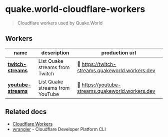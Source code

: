 # quake.world-cloudflare-workers

> Cloudflare workers used by Quake.World

## Workers

| name                                     | description                     | production url                                        |
|------------------------------------------|---------------------------------|-------------------------------------------------------|
| [**twitch-streams**](./twitch-streams)   | List Quake streams from Twitch  | :link: https://twitch-streams.quakeworld.workers.dev  |
| [**youtube-streams**](./youtube-streams) | List Quake streams from YouTube | :link: https://youtube-streams.quakeworld.workers.dev |

## Related docs

* [Cloudflare Workers](https://developers.cloudflare.com/workers/)
* [wrangler](https://developers.cloudflare.com/workers/wrangler/) - Cloudflare Developer Platform CLI
